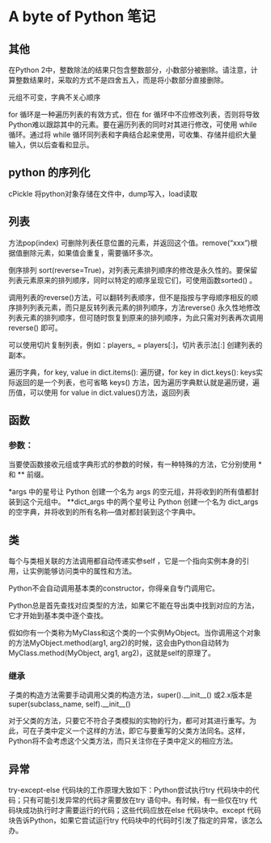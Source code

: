 # A byte of Python 笔记

## 其他
在Python 2中，整数除法的结果只包含整数部分，小数部分被删除。请注意，计算整数结果时，采取的方式不是四舍五入，而是将小数部分直接删除。

元组不可变，字典不关心顺序

for 循环是一种遍历列表的有效方式，但在 for 循环中不应修改列表，否则将导致Python难以跟踪其中的元素。要在遍历列表的同时对其进行修改，可使用 while 循环。通过将 while 循环同列表和字典结合起来使用，可收集、存储并组织大量输入，供以后查看和显示。

## python 的序列化
cPickle 将python对象存储在文件中，dump写入，load读取

## 列表
方法pop(index) 可删除列表任意位置的元素，并返回这个值。remove(“xxx”)根据值删除元素，如果值会重复，需要循环多次。

倒序排列 sort(reverse=True)，对列表元素排列顺序的修改是永久性的。要保留列表元素原来的排列顺序，同时以特定的顺序呈现它们，可使用函数sorted() 。

调用列表的reverse()方法，可以翻转列表顺序，但不是指按与字母顺序相反的顺序排列列表元素，而只是反转列表元素的排列顺序，方法reverse() 永久性地修改列表元素的排列顺序，但可随时恢复到原来的排列顺序，为此只需对列表再次调用reverse() 即可。

可以使用切片复制列表，例如：players\_ = players[:]，切片表示法[:] 创建列表的副本。

遍历字典，for key, value in dict.items():
遍历键，for key in dict.keys(): keys实际返回的是一个列表，也可省略 keys() 方法，因为遍历字典默认就是遍历键，遍历值，可以使用 for value in dict.values()方法，返回列表

## 函数
### 参数：
当要使函数接收元组或字典形式的参数的时候，有一种特殊的方法，它分别使用 \* 和 \*\* 前缀。

\*args 中的星号让 Python 创建一个名为 args 的空元组，并将收到的所有值都封装到这个元组中。
\*\*dict\_args 中的两个星号让 Python 创建一个名为 dict\_args 的空字典，并将收到的所有名称—值对都封装到这个字典中。

## 类
每个与类相关联的方法调用都自动传递实参self ，它是一个指向实例本身的引用，让实例能够访问类中的属性和方法。

Python不会自动调用基本类的constructor，你得亲自专门调用它。

Python总是首先查找对应类型的方法，如果它不能在导出类中找到对应的方法，它才开始到基本类中逐个查找。

假如你有一个类称为MyClass和这个类的一个实例MyObject。当你调用这个对象的方法MyObject.method(arg1, arg2)的时候，这会由Python自动转为MyClass.method(MyObject, arg1, arg2)，这就是self的原理了。

### 继承
子类的构造方法需要手动调用父类的构造方法，super().\_\_init\_\_() 或2.x版本是super(subclass\_name, self).\_\_init\_\_()

对于父类的方法，只要它不符合子类模拟的实物的行为，都可对其进行重写。为此，可在子类中定义一个这样的方法，即它与要重写的父类方法同名。这样，Python将不会考虑这个父类方法，而只关注你在子类中定义的相应方法。

## 异常
try-except-else 代码块的工作原理大致如下：Python尝试执行try 代码块中的代码；只有可能引发异常的代码才需要放在try 语句中。有时候，有一些仅在try 代码块成功执行时才需要运行的代码；这些代码应放在else 代码块中。except 代码块告诉Python，如果它尝试运行try 代码块中的代码时引发了指定的异常，该怎么办。
